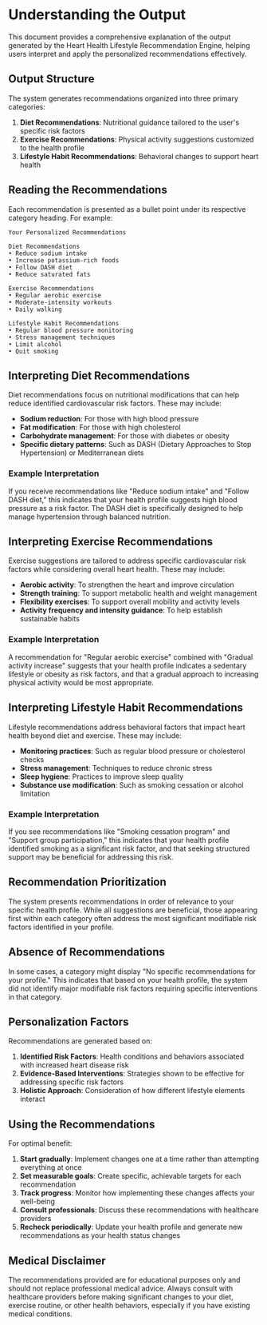 # Understanding the Output

This document provides a comprehensive explanation of the output generated by the Heart Health Lifestyle Recommendation Engine, helping users interpret and apply the personalized recommendations effectively.

## Output Structure

The system generates recommendations organized into three primary categories:

1. **Diet Recommendations**: Nutritional guidance tailored to the user's specific risk factors
2. **Exercise Recommendations**: Physical activity suggestions customized to the health profile
3. **Lifestyle Habit Recommendations**: Behavioral changes to support heart health

## Reading the Recommendations

Each recommendation is presented as a bullet point under its respective category heading. For example:

```
Your Personalized Recommendations

Diet Recommendations
• Reduce sodium intake
• Increase potassium-rich foods
• Follow DASH diet
• Reduce saturated fats

Exercise Recommendations
• Regular aerobic exercise
• Moderate-intensity workouts
• Daily walking

Lifestyle Habit Recommendations
• Regular blood pressure monitoring
• Stress management techniques
• Limit alcohol
• Quit smoking
```

## Interpreting Diet Recommendations

Diet recommendations focus on nutritional modifications that can help reduce identified cardiovascular risk factors. These may include:

- **Sodium reduction**: For those with high blood pressure
- **Fat modification**: For those with high cholesterol
- **Carbohydrate management**: For those with diabetes or obesity
- **Specific dietary patterns**: Such as DASH (Dietary Approaches to Stop Hypertension) or Mediterranean diets

### Example Interpretation

If you receive recommendations like "Reduce sodium intake" and "Follow DASH diet," this indicates that your health profile suggests high blood pressure as a risk factor. The DASH diet is specifically designed to help manage hypertension through balanced nutrition.

## Interpreting Exercise Recommendations

Exercise suggestions are tailored to address specific cardiovascular risk factors while considering overall heart health. These may include:

- **Aerobic activity**: To strengthen the heart and improve circulation
- **Strength training**: To support metabolic health and weight management
- **Flexibility exercises**: To support overall mobility and activity levels
- **Activity frequency and intensity guidance**: To help establish sustainable habits

### Example Interpretation

A recommendation for "Regular aerobic exercise" combined with "Gradual activity increase" suggests that your health profile indicates a sedentary lifestyle or obesity as risk factors, and that a gradual approach to increasing physical activity would be most appropriate.

## Interpreting Lifestyle Habit Recommendations

Lifestyle recommendations address behavioral factors that impact heart health beyond diet and exercise. These may include:

- **Monitoring practices**: Such as regular blood pressure or cholesterol checks
- **Stress management**: Techniques to reduce chronic stress
- **Sleep hygiene**: Practices to improve sleep quality
- **Substance use modification**: Such as smoking cessation or alcohol limitation

### Example Interpretation

If you see recommendations like "Smoking cessation program" and "Support group participation," this indicates that your health profile identified smoking as a significant risk factor, and that seeking structured support may be beneficial for addressing this risk.

## Recommendation Prioritization

The system presents recommendations in order of relevance to your specific health profile. While all suggestions are beneficial, those appearing first within each category often address the most significant modifiable risk factors identified in your profile.

## Absence of Recommendations

In some cases, a category might display "No specific recommendations for your profile." This indicates that based on your health profile, the system did not identify major modifiable risk factors requiring specific interventions in that category.

## Personalization Factors

Recommendations are generated based on:

1. **Identified Risk Factors**: Health conditions and behaviors associated with increased heart disease risk
2. **Evidence-Based Interventions**: Strategies shown to be effective for addressing specific risk factors
3. **Holistic Approach**: Consideration of how different lifestyle elements interact

## Using the Recommendations

For optimal benefit:

1. **Start gradually**: Implement changes one at a time rather than attempting everything at once
2. **Set measurable goals**: Create specific, achievable targets for each recommendation
3. **Track progress**: Monitor how implementing these changes affects your well-being
4. **Consult professionals**: Discuss these recommendations with healthcare providers
5. **Recheck periodically**: Update your health profile and generate new recommendations as your health status changes

## Medical Disclaimer

The recommendations provided are for educational purposes only and should not replace professional medical advice. Always consult with healthcare providers before making significant changes to your diet, exercise routine, or other health behaviors, especially if you have existing medical conditions. 